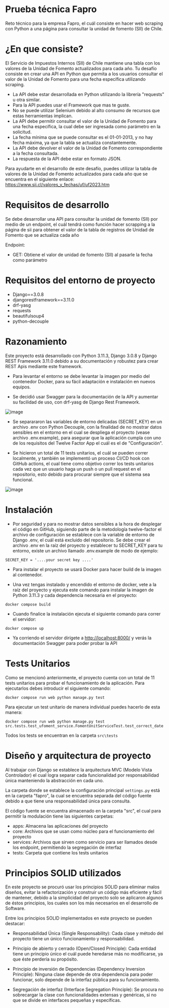 # Prueba técnica Fapro
Reto técnico para la empresa Fapro, el cuál consiste en hacer web scraping con Python a una página para consultar la unidad de fomento (SII) de Chile.

# ¿En que consiste?

El Servicio de Impuestos Internos (SII) de Chile mantiene una tabla con los valores de la Unidad de Fomento actualizados para cada año. Tu desafío consiste en crear una API en Python que permita a los usuarios consultar el valor de la Unidad de Fomento para una fecha específica utilizando scraping.

- La API debe estar desarrollada en Python utilizando la librería "requests" u otra similar.
- Para la API puedes usar el Framework que mas te guste.
- No se puede utilizar Selenium debido al alto consumo de recursos que estas herramientas implican.
- La API debe permitir consultar el valor de la Unidad de Fomento para una fecha específica, la cual debe ser ingresada como parámetro en la solicitud.
- La fecha mínima que se puede consultar es el 01-01-2013, y no hay fecha máxima, ya que la tabla se actualiza constantemente.
- La API debe devolver el valor de la Unidad de Fomento correspondiente a la fecha consultada.
- La respuesta de la API debe estar en formato JSON.

Para ayudarte en el desarrollo de este desafío, puedes utilizar la tabla de valores de la Unidad de Fomento actualizados para cada año que se encuentra en el siguiente enlace: https://www.sii.cl/valores_y_fechas/uf/uf2023.htm

# Requisitos de desarrollo

Se debe desarrollar una API para consultar la unidad de fomento (SII) por medio de un endpoint, el cuál tendrá como función hacer scrapping a la página de sii para obtener el valor de la tabla de registros de Unidad de Fomento que se actualiza cada año

Endpoint:

- GET: Obtiene el valor de unidad de fomento (SII) al pasarle la fecha como parámetro

# Requisitos del entorno de proyecto

- Django==3.0.8
- djangorestframework==3.11.0
- drf-yasg
- requests
- beautifulsoup4
- python-decouple

# Razonamiento

Este proyecto está desarrollado con Python 3.11.3, Django 3.0.8 y Django REST Framework 3.11.0 debido a su documentación y robustez para crear REST Apis mediante este framework.

- Para levantar el entorno se debe levantar la imagen por medio del contenedor Docker, para su fácil adaptación e instalación en nuevos equipos. 

- Se decidió usar Swagger para la documentación de la API y aumentar su facilidad de uso, con drf-yasg de Django Rest Framework.

![image](https://github.com/kike1996luis/Fapro-scraping/assets/44822982/04f1dbdc-2f93-4e12-ba8d-cc5789481d95)

- Se separararon las variables de entorno delicadas (SECRET_KEY) en un archivo .env con Python Decouple, con la finalidad de no mostrar datos sensibles en el entorno en el cual se despliega el proyecto (vease archivo .env.example), para asegurar que la aplicación cumpla con uno de los requisitos del Twelve Factor App el cuál es el de "Configuración".

- Se hicieron un total de 11 tests unitarios, el cuál se pueden correr localmente, y también se implementó un proceso CI/CD hook con GitHub actions, el cual tiene como objetivo correr los tests unitarios cada vez que un usuario haga un push o un pull request en el repositorio, esto debido para  procurar siempre que el sistema sea funcional.

![image](https://github.com/kike1996luis/Fapro-scraping/assets/44822982/04facdbf-0c08-4766-b458-0193e340f828)

# Instalación

- Por seguridad y para no mostrar datos sensibles a la hora de desplegar el código en GitHub, siguiendo parte de la metodología twelve-factor el archivo de configuración se establece con la variable de entorno de Django .env, el cuál está excluido del repositorio. Se debe crear el archivo .env en la raíz del proyecto y establecer tu SECRET_KEY para tu entorno, existe un archivo llamado .env.example de modo de ejemplo:

```SECRET_KEY = '....your secret key ....'```

- Para instalar el proyecto se usará Docker para hacer build de la imagen al contenedor.

- Una vez tengas instalado y encendido el entorno de docker, vete a la raíz del proyecto y ejecuta este comando para instalar la imagen de Python 3.11.3 y cada dependencia necesaria en el proyecto:

```docker compose build```

- Cuando finalice la instalación ejecuta el siguiente comando para correr el servidor:

```docker compose up```

- Ya corriendo el servidor dirígete a [http://localhost:8000/](url) y verás la documentación Swagger para poder probar la API

# Tests Unitarios

Como se mencionó anteriormente, el proyecto cuenta con un total de 11 tests unitarios para probar el funcionamiento de la aplicación. Para ejecutarlos debes introducir el siguiente comando:

```docker compose run web python manage.py test```

Para ejecutar un test unitario de manera individual puedes hacerlo de esta manera:

```docker compose run web python manage.py test src.tests.test_ufoment_service.FomentUnitServiceTest.test_correct_date```

Todos los tests se encuentran en la carpeta ```src\tests```

# Diseño y arquitectura de proyecto

Al trabajar con Django se establece la arquitectura MVC (Modelo Vista Controlador) el cual logra separar cada funcionalidad por responsabilidad única manteniendo la abstracción en cada uno.

La carpeta donde se establece la configuración principal ```settings.py``` está en la carpeta "fapro", la cual se encuentra separada del código fuente debido a que tiene una responsabilidad única para consulta.

El código fuente se encuentra almacenado en la carpeta "src", el cual para permitir la modulación tiene las siguientes carpetas:

- apps: Almacena las aplicaciones del proyecto
- core: Archivos que se usan como núcleo para el funcionamiento del proyecto
- services: Archivos que sirven como servicio para ser llamados desde los endpoint, permitiendo la segregación de interfaz
- tests: Carpeta que contiene los tests unitarios

# Principios SOLID utilizados

En este proyecto se procuró usar los principios SOLID para eliminar malos diseños, evitar la refactorización y construir un código más eficiente y fácil de mantener, debido a la simplicidad del proyecto solo se aplicaron algunos de éstos principios, los cuales son los más necesarios en el desarrollo de Software.

Entre los principios SOLID implementados en este proyecto se pueden destacar:

- Responsabilidad Única (Single Responsability):
Cada clase y método del proyecto tiene un único funcionamiento y responsabilidad.

- Principio de abierto y cerrado (Open/Closed Principle):
Cada entidad tiene un principio único el cuál puede heredarse más no modificarse, ya que éste perdería su propósito.

- Principio de inversión de Dependencias (Dependency Inversion Principle):
Ninguna clase depende de otra dependencia para poder funcionar, solo depende de la interfaz pública para su funcionamiento.

- Segregación de interfaz (Interface Segregation Principle):
Se procura no sobrecargar la clase con funcionalidades extensas y genéricas, si no que se divide en interfaces pequeñas y específicas.
